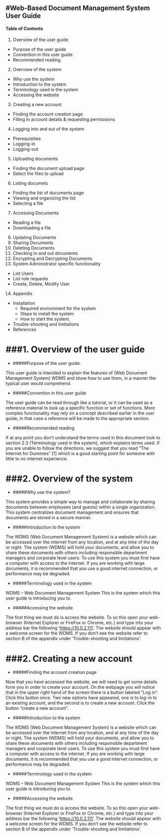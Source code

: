 #Web-Based Document Management System User Guide
-------------
#### Table of Contents
1. Overview of the user guide
  * Purpose of the user guide
  * Convention in this user guide
  * Recommended reading.
2. Overview of the system
  * Why use the system
  * Introduction to the system
  * Terminology used in the system
  * Accessing the website
3. Creating a new account
  * Finding the account creation page
  * Filling in account details & requesting permissions
4. Logging into and out of the system
  * Prerequisities
  * Logging-in
  * Logging-out
5. Uploading documents
  * Finding the document upload page 
  * Select the files to upload
6. Listing documets
  * Finding the list of documents page
  * Viewing and organizing the list
  * Selecting a file
7. Accessing Documents
  * Reading a file
  * Downloading a file
8. Updating Documents
9. Sharing Documents
10. Deleting Documents
11. Checking in and out documents
12. Encrypting and Decrypting Documents
13. System Administrator specific functionality
  *	List Users
  * List role requests
  *	Create, Delete, Modify User
14. Appendix
  * Installation
     *  Required environment for the system
     *	Steps to install the system
     *	How to start the system.
  * Trouble-shooting and limitations
  * References


###1. Overview of the user guide
======

 * #####Purpose of the user guide.

  This user guide is intended to explain the features of (Web Document Management System) WDMS and show how to use them, in a manner the typical user would comprehend. 

 * #####Convention in this user guide

  The user guide can be read through like a tutorial, or it can be used as a reference material to look up a specific function or set of functions.  More complex functionality may rely on a concept described earlier in the user guide, in that case a reference will be made to the appropriate section.

 * #####Recommended reading.

  If at any point you don’t understand the terms used in this document look to section 2.3 (Terminology used in the system), which explains terms used.  If you are unable to follow the directions, we suggest that you read “The Internet for Dummies” [1] which is a good starting point for someone with little to no internet experience.


###2. Overview of the system
======

 * #####Why use the system?

  This system provides a simple way to manage and collaborate by sharing documents between employees (and guests) within a single organization.  This system centralizes document management and ensures that documents are stored in a secure manner.

 * #####Introduction to the system

The WDMS (Web Document Management System) is a website which can be accessed over the internet from any location, and at any time of the day or night.  The system (WDMS) will hold your documents, and allow you to share these documents with others including responsible department managers and corporate level users.  To use this system you must first have a computer with access to the internet.  If you are working with large documents, it is recommended that you use a good internet connection, or performance may be degraded.

 * #####Terminology used in the system

  WDMS – Web Document Management System
  This is the system which this user guide is introducing you to.
  
 * #####Accessing the website

 The first thing we must do is access the website.  To so this open your web-browser (Internet Explorer or FireFox or Chrome, etc.) and type into your address bar the following ‘https://10.0.2.111’.  The website should appear with a welcome screen for the WDMS.  If you don’t see the website refer to section B of the appendix under ‘Trouble-shooting and limitations’.
 
 ###2. Creating a new account
======

 * #####Finding the account creation page

  Now that you have accessed the website, we will need to get some details form you in order to create your account.  On the webpage you will notice that in the upper right hand of the screen there is a button labeled “Log in”.  Click this button once.  Two new options have appeared, one is to log-in to an existing account, and the second is to create a new account.  Click the button “create a new account”.

 * #####Introduction to the system

The WDMS (Web Document Management System) is a website which can be accessed over the internet from any location, and at any time of the day or night.  The system (WDMS) will hold your documents, and allow you to share these documents with others including responsible department managers and corporate level users.  To use this system you must first have a computer with access to the internet.  If you are working with large documents, it is recommended that you use a good internet connection, or performance may be degraded.

 * #####Terminology used in the system

  WDMS – Web Document Management System
  This is the system which this user guide is introducing you to.
  
 * #####Accessing the website

 The first thing we must do is access the website.  To so this open your web-browser (Internet Explorer or FireFox or Chrome, etc.) and type into your address bar the following ‘https://10.0.2.111’.  The website should appear with a welcome screen for the WDMS.  If you don’t see the website refer to section B of the appendix under ‘Trouble-shooting and limitations’.
 
 
